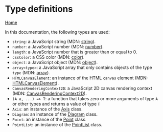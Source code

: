 # Type definitions
[Home](./)

In this documentation, the following types are used:
* `string`: a JavaScript string (MDN: [string](https://developer.mozilla.org/en-US/docs/Web/JavaScript/Reference/Global_Objects/String)).
* `number`: a JavaScript number (MDN: [number](https://developer.mozilla.org/en-US/docs/Web/JavaScript/Reference/Global_Objects/Number)).
* `length`: a JavaScript number that is greater than or equal to 0.
* `cssColor`: a CSS color (MDN: [color](https://developer.mozilla.org/en-US/docs/Web/CSS/color_value)).
* `object`: a JavaScript object (MDN: [object](https://developer.mozilla.org/en-US/docs/Web/JavaScript/Reference/Global_Objects/Object)).
* `array<type>`: a JavaScript array that only contains objects of the type `type` (MDN: [array](https://developer.mozilla.org/en-US/docs/Web/JavaScript/Reference/Global_Objects/Array)).
* `HTMLCanvasElement`: an instance of the HTML `canvas` element (MDN: [HTMLCanvasElement](https://developer.mozilla.org/en-US/docs/Web/API/HTMLCanvasElement)).
* `CanvasRenderingContext2D`: a JavaScript 2D canvas rendering context (MDN: [CanvasRenderingContext2D](https://developer.mozilla.org/en-US/docs/Web/API/CanvasRenderingContext2D)).
* `(A a, ...) => T`: a function that takes zero or more arguments of type `A` or other types and returns a value of type `T`
* `Axis`: an instance of the [Axis](Axis.md) class.
* `Diagram`: an instance of the [Diagram](Diagram.md) class.
* `Point`: an instance of the [Point](Point.md) class.
* `PointList`: an instance of the [PointList](PointList.md) class.
